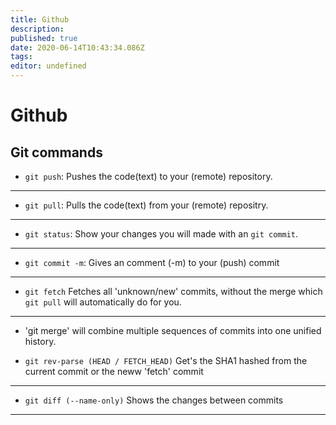 ```yaml
---
title: Github
description: 
published: true
date: 2020-06-14T10:43:34.086Z
tags: 
editor: undefined
---
```


# Github

## Git commands

- `git push`:
Pushes the code(text) to your (remote) repository.
---

- `git pull`:
Pulls the code(text) from your (remote) repositry.
---

- `git status`:
Show your changes you will made with an `git commit`.
---

- `git commit -m`:
Gives an comment (-m) to your (push) commit
---

- `git fetch`
Fetches all 'unknown/new' commits, without the merge which `git pull` will automatically do for you.
---

- 'git merge'
will combine multiple sequences of commits into one unified history.

- `git rev-parse (HEAD / FETCH_HEAD)`
Get's the SHA1 hashed from the current commit or the neww 'fetch' commit
---

- `git diff (--name-only)`
Shows the changes between commits
---

